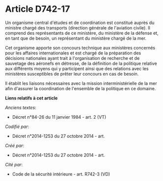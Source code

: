 # Article D742-17

Un organisme central d'études et de coordination est constitué auprès du ministre chargé des transports (direction générale
de l'aviation civile). Il comprend des représentants de ce ministère, du ministère de la défense et, en tant que de besoin,
un représentant du ministère chargé de la mer.

Cet organisme apporte son concours technique aux ministères concernés pour les affaires internationales et est chargé de la
préparation des décisions nationales ayant trait à l'organisation de recherche et de sauvetage des aéronefs en détresse, de
la définition de la politique relative aux différents moyens qui y participent ainsi que des relations avec les ministères
susceptibles de prêter leur concours en cas de besoin.

Il établit les liaisons nécessaires avec la mission interministérielle de la mer afin d'assurer la coordination de l'ensemble
de la politique en ce domaine.

**Liens relatifs à cet article**

_Anciens textes_:

  - Décret n°84-26 du 11 janvier 1984 - art. 2 (VT)

_Codifié par_:

  - Décret n°2014-1253 du 27 octobre 2014 - art.

_Créé par_:

  - Décret n°2014-1253 du 27 octobre 2014 - art.

_Cité par_:

  - Code de la sécurité intérieure - art. R742-3 (VD)
